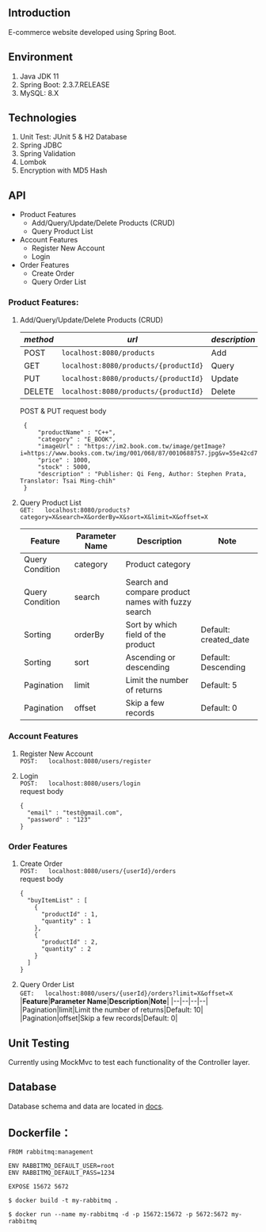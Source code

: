 ## Introduction

E-commerce website developed using Spring Boot.

## Environment

1. Java JDK 11
2. Spring Boot: 2.3.7.RELEASE
3. MySQL: 8.X

## Technologies

1. Unit Test: JUnit 5 & H2 Database
2. Spring JDBC
3. Spring Validation
4. Lombok
5. Encryption with MD5 Hash

## API

* Product Features
   - Add/Query/Update/Delete Products (CRUD)
   - Query Product List
* Account Features
   - Register New Account
   - Login
* Order Features
   - Create Order
   - Query Order List

### Product Features:

1. Add/Query/Update/Delete Products (CRUD)

   |*method*|*url*|*description*|
   |--|--|--|
   |POST|`localhost:8080/products`|Add|
   |GET|`localhost:8080/products/{productId}`|Query|
   |PUT|`localhost:8080/products/{productId}`|Update|
   |DELETE|`localhost:8080/products/{productId}`|Delete|

   POST & PUT request body
     ```
      {
          "productName" : "C++",
          "category" : "E_BOOK",
          "imageUrl" : "https://im2.book.com.tw/image/getImage?i=https://www.books.com.tw/img/001/068/87/0010688757.jpg&v=55e42cd7k&w=280&h=280",
          "price" : 1000,
          "stock" : 5000,
          "description" : "Publisher: Qi Feng, Author: Stephen Prata, Translator: Tsai Ming-chih"
      }
      ```

2. Query Product List<br>
   `GET:   localhost:8080/products?category=X&search=X&orderBy=X&sort=X&limit=X&offset=X`<br>

   |**Feature**|**Parameter Name**|**Description**|**Note**|
   |--|--|--|--|
   |Query Condition|category|Product category||
   |Query Condition|search|Search and compare product names with fuzzy search||
   |Sorting|orderBy|Sort by which field of the product|Default: created_date|
   |Sorting|sort|Ascending or descending|Default: Descending|
   |Pagination|limit|Limit the number of returns|Default: 5|
   |Pagination|offset|Skip a few records|Default: 0|


### Account Features

1. Register New Account<br>
   `POST:   localhost:8080/users/register`

2. Login<br>
   `POST:   localhost:8080/users/login`<br>
   request body
    ```
    {
      "email" : "test@gmail.com",
      "password" : "123"
    }
    ```

### Order Features

1. Create Order<br>
   `POST:   localhost:8080/users/{userId}/orders`<br>
   request body
    ```
    {
      "buyItemList" : [
        {
          "productId" : 1,
          "quantity" : 1
        },
        {
          "productId" : 2,
          "quantity" : 2
        }
      ]
    }
    ```
2. Query Order List<br>
   `GET:   localhost:8080/users/{userId}/orders?limit=X&offset=X`<br>
   |**Feature**|**Parameter Name**|**Description**|**Note**|
   |--|--|--|--|
   |Pagination|limit|Limit the number of returns|Default: 10|
   |Pagination|offset|Skip a few records|Default: 0|

## Unit Testing

Currently using MockMvc to test each functionality of the Controller layer.

## Database

Database schema and data are located in [docs](https://github.com/ea103java28/shopping-mall/tree/master/docs).

##  Dockerfile：

```
FROM rabbitmq:management

ENV RABBITMQ_DEFAULT_USER=root
ENV RABBITMQ_DEFAULT_PASS=1234

EXPOSE 15672 5672
```


```
$ docker build -t my-rabbitmq .

$ docker run --name my-rabbitmq -d -p 15672:15672 -p 5672:5672 my-rabbitmq
```
